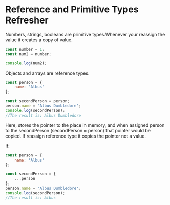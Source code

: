 # Reference and Primitive Types Refresher

Numbers, strings, booleans are primitive types.Whenever your reassign the value it creates a copy of value.
```javascript
const number = 1;
const num2 = number;

console.log(num2);
```

Objects and arrays are reference types.
```javascript
const person = {
    name: 'Albus'
};

const secondPerson = person;
person.name = 'Albus Dumbledore';
console.log(secondPerson);
//The result is: Albus Dumbledore
```
Here, stores the pointer to the place in memory, and when assigned person to the secondPerson (secondPerson = person) that pointer would be copied. 
If reassign reference type it copies the pointer not a value.

If: 
```javascript
const person = {
    name: 'Albus'
};

const secondPerson = {
    ...person
};
person.name = 'Albus Dumbledore';
console.log(secondPerson);
//The result is: Albus 
```